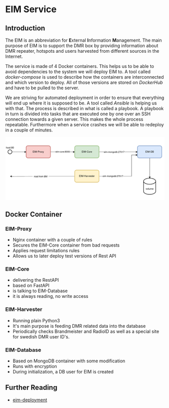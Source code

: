 
# EIM Service

## Introduction

The EIM is an abbreviation for **E**xternal **I**nformation **M**anagement. The main purpose of EIM is to support the DMR box by providing
information about DMR repeater, hotspots and users harvested from
different sources in the Internet.

The service is made of 4 Docker containers. This helps us to be able to avoid dependencies to the system we will deploy EIM to. A tool called _docker-compose_ is used to describe how the containers are interconnected and which version to deploy. All of those versions are stored on _DockerHub_ and have to be pulled to the server.

We are striving for automated deployment in order to ensure that everything will end up where it is supposed to be. A tool called _Ansible_ is helping us with that. The process is described in what is called a playbook. A playbook in turn is divided into tasks that are executed one by one over an SSH connection towards a given server. This makes the whole process repeatable. Furthermore when a service crashes we will be able to redeploy in a couple of minutes.

![Docker container setup](img/eim-docker-architecture.png)

## Docker Container 

### EIM-Proxy

- Nginx container with a couple of rules
- Secures the EIM-Core container from bad requests
- Applies request limitations rules
- Allows us to later deploy test versions of Rest API

### EIM-Core

- delivering the RestAPI
- based on FastAPI
- is talking to EIM-Database
- it is always reading, no write access


### EIM-Harvester

- Running plain Python3
- It's main purpose is feeding DMR related data into the database
- Periodically checks Brandmeister and RadioID as well as a special
  site for swedish DMR user ID's.


### EIM-Database

- Based on MongoDB container with some modification
- Runs with encryption
- During initialization, a DB user for EIM is created

## Further Reading

* [eim-deployment](eim-deployment.md)
